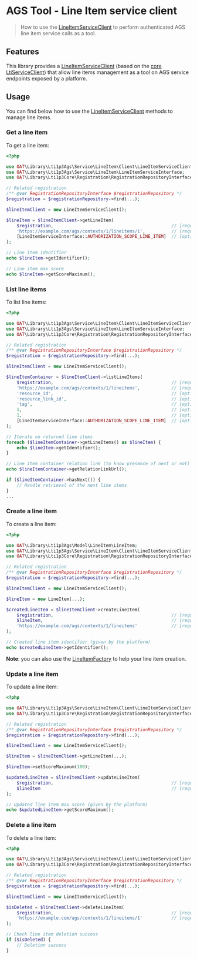 # AGS Tool - Line Item service client

> How to use the [LineItemServiceClient](https://github.com/oat-sa/lib-lti1p3-ags/blob/master/src/Service/LineItem/Client/LineItemServiceClient.php) to perform authenticated AGS line item service calls as a tool.

## Features

This library provides a [LineItemServiceClient](https://github.com/oat-sa/lib-lti1p3-ags/blob/master/src/Service/LineItem/Client/LineItemServiceClient.php) (based on the [core LtiServiceClient](https://github.com/oat-sa/lib-lti1p3-core/blob/master/doc/service/service-client.md)) that allow line items management as a tool on AGS service endpoints exposed by a platform.

## Usage

You can find below how to use the [LineItemServiceClient](https://github.com/oat-sa/lib-lti1p3-ags/blob/master/src/Service/LineItem/Client/LineItemServiceClient.php) methods to manage line items.

### Get a line item

To get a line item:

```php
<?php

use OAT\Library\Lti1p3Ags\Service\LineItem\Client\LineItemServiceClient;
use OAT\Library\Lti1p3Ags\Service\LineItem\LineItemServiceInterface;
use OAT\Library\Lti1p3Core\Registration\RegistrationRepositoryInterface;

// Related registration
/** @var RegistrationRepositoryInterface $registrationRepository */
$registration = $registrationRepository->find(...);

$lineItemClient = new LineItemServiceClient();

$lineItem = $lineItemClient->getLineItem(
    $registration,                                             // [required] as the tool, it will call the platform of this registration
    'https://example.com/ags/contexts/1/lineitems/1',          // [required] AGS line item url
    [LineItemServiceInterface::AUTHORIZATION_SCOPE_LINE_ITEM]  // [optional] scopes to use (default both read only and regular line item scopes)
);

// Line item identifier
echo $lineItem->getIdentifier();

// Line item max score
echo $lineItem->getScoreMaximum();
```

### List line items

To list line items:

```php
<?php

use OAT\Library\Lti1p3Ags\Service\LineItem\Client\LineItemServiceClient;
use OAT\Library\Lti1p3Ags\Service\LineItem\LineItemServiceInterface;
use OAT\Library\Lti1p3Core\Registration\RegistrationRepositoryInterface;

// Related registration
/** @var RegistrationRepositoryInterface $registrationRepository */
$registration = $registrationRepository->find(...);

$lineItemClient = new LineItemServiceClient();

$lineItemContainer = $lineItemClient->listLineItems(
    $registration,                                             // [required] as the tool, it will call the platform of this registration
    'https://example.com/ags/contexts/1/lineitems',            // [required] AGS line item container url
    'resource_id',                                             // [optional] line item resource identifier filter (default none)
    'resource_link_id',                                        // [optional] line item resource link identifier filter (default none)
    'tag',                                                     // [optional] line item tag filter (default none)
    1,                                                         // [optional] pagination limit to return (default none)
    1,                                                         // [optional] pagination offset (default none)
    [LineItemServiceInterface::AUTHORIZATION_SCOPE_LINE_ITEM]  // [optional] scopes to use (default both read only and regular line item scopes)
);

// Iterate on returned line items
foreach ($lineItemContainer->getLineItems() as $lineItem) {
    echo $lineItem->getIdentifier();
}

// Line item container relation link (to know presence of next or not)
echo $lineItemContainer->getRelationLinkUrl();

if ($lineItemContainer->hasNext()) {
    // Handle retrieval of the next line items
}
...
```

### Create a line item

To create a line item:

```php
<?php

use OAT\Library\Lti1p3Ags\Model\LineItem\LineItem;
use OAT\Library\Lti1p3Ags\Service\LineItem\Client\LineItemServiceClient;
use OAT\Library\Lti1p3Core\Registration\RegistrationRepositoryInterface;

// Related registration
/** @var RegistrationRepositoryInterface $registrationRepository */
$registration = $registrationRepository->find(...);

$lineItemClient = new LineItemServiceClient();

$lineItem = new LineItem(...);

$createdLineItem = $lineItemClient->createLineItem(
    $registration,                                             // [required] as the tool, it will call the platform of this registration
    $lineItem,                                                 // [required] AGS line item to create
    'https://example.com/ags/contexts/1/lineitems'             // [required] AGS line item container url
);

// Created line item identifier (given by the platform)
echo $createdLineItem->getIdentifier();
```

**Note**: you can also use the [LineItemFactory](https://github.com/oat-sa/lib-lti1p3-ags/blob/master/src/Factory/LineItem/LineItemFactory.php) to help your line item creation.

### Update a line item

To update a line item:

```php
<?php

use OAT\Library\Lti1p3Ags\Service\LineItem\Client\LineItemServiceClient;
use OAT\Library\Lti1p3Core\Registration\RegistrationRepositoryInterface;

// Related registration
/** @var RegistrationRepositoryInterface $registrationRepository */
$registration = $registrationRepository->find(...);

$lineItemClient = new LineItemServiceClient();

$lineItem = $lineItemClient->getLineItem(...);

$lineItem->setScoreMaximum(100);

$updatedLineItem = $lineItemClient->updateLineItem(
    $registration,                                             // [required] as the tool, it will call the platform of this registration
    $lineItem                                                  // [required] AGS line item to update
);

// Updated line item max score (given by the platform)
echo $updatedLineItem->getScoreMaximum();
```

### Delete a line item

To delete a line item:

```php
<?php

use OAT\Library\Lti1p3Ags\Service\LineItem\Client\LineItemServiceClient;
use OAT\Library\Lti1p3Core\Registration\RegistrationRepositoryInterface;

// Related registration
/** @var RegistrationRepositoryInterface $registrationRepository */
$registration = $registrationRepository->find(...);

$lineItemClient = new LineItemServiceClient();

$isDeleted = $lineItemClient->deleteLineItem(
    $registration,                                             // [required] as the tool, it will call the platform of this registration
    'https://example.com/ags/contexts/1/lineitems/1'           // [required] AGS line item url
);

// Check line item deletion success
if ($isDeleted) {
    // Deletion success
}
```
